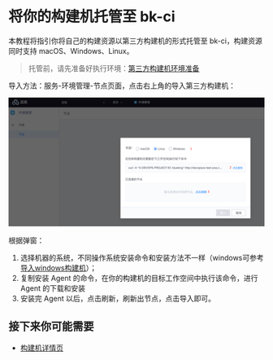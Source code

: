 # 将你的构建机托管至 bk-ci

本教程将指引你将自己的构建资源以第三方构建机的形式托管至 bk-ci，构建资源同时支持 macOS、Windows、Linux。
> 托管前，请先准备好执行环境：[第三方构建机环境准备](prepare-your-host.md)

导入方法：服务-环境管理-节点页面，点击右上角的导入第三方构建机：

![Resource](../../../../assets/resource_2.png)

根据弹窗：

1. 选择机器的系统，不同操作系统安装命令和安装方法不一样（windows可参考[导入windows构建机](bkci-hosted-windows-agent.md)）；
2. 复制安装 Agent 的命令，在你的构建机的目标工作空间中执行该命令，进行 Agent 的下载和安装
3. 安装完 Agent 以后，点击刷新，刷新出节点，点击导入即可。

## 接下来你可能需要

- [构建机详情页](host-detail.md)
